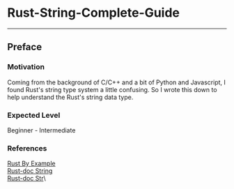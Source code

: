 # Rust-String-Complete-Guide
---
## Preface
### Motivation
Coming from the background of C/C++ and a bit of Python and Javascript, I found Rust's string type system a little confusing. So I wrote this down to help understand the Rust's string data type.
### Expected Level
Beginner - Intermediate
### References
[Rust By Example](https://doc.rust-lang.org/rust-by-example/std/str.html)\
[Rust-doc String](https://doc.rust-lang.org/std/string/struct.String.html#method.split_off)\
[Rust-doc Str](https://doc.rust-lang.org/std/primitive.str.html#impl-Add%3C%26%27_%20str%3E)\

